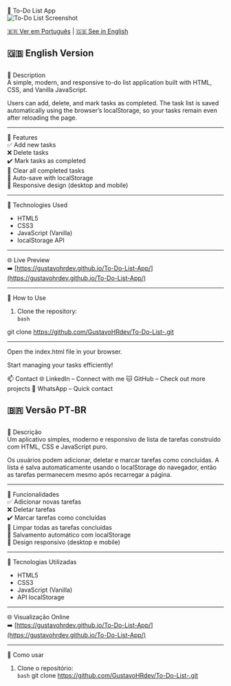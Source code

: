 📝 To-Do List App  
![To-Do List Screenshot](image/print-projeto.png)

[🇧🇷 Ver em Português](#versao-pt-br) | [🇬🇧 See in English](#english-version)

## 🇬🇧 English Version
<a name="english-version"></a>
---

📍 Description  
A simple, modern, and responsive to-do list application built with HTML, CSS, and Vanilla JavaScript.

Users can add, delete, and mark tasks as completed. The task list is saved automatically using the browser’s localStorage, so your tasks remain even after reloading the page.

---

🎯 Features  
✅ Add new tasks  
❌ Delete tasks  
✔️ Mark tasks as completed  
🧼 Clear all completed tasks  
💾 Auto-save with localStorage  
📱 Responsive design (desktop and mobile)

---

🧰 Technologies Used  
- HTML5  
- CSS3  
- JavaScript (Vanilla)  
- localStorage API

---

🌐 Live Preview  
➡️ [https://gustavohrdev.github.io/To-Do-List-App/](https://gustavohrdev.github.io/To-Do-List-App/)

---

🚀 How to Use  
1. Clone the repository:  
```bash```

git clone https://github.com/GustavoHRdev/To-Do-List-.git

---


Open the index.html file in your browser.

Start managing your tasks efficiently!

📫 Contact
🌐 LinkedIn – Connect with me
🐱 GitHub – Check out more projects
📱 WhatsApp – Quick contact


## 🇧🇷 Versão PT‑BR
<a name="versao-pt-br"></a>
---

📍 Descrição  
Um aplicativo simples, moderno e responsivo de lista de tarefas construído com HTML, CSS e JavaScript puro.

Os usuários podem adicionar, deletar e marcar tarefas como concluídas. A lista é salva automaticamente usando o localStorage do navegador, então as tarefas permanecem mesmo após recarregar a página.

---

🎯 Funcionalidades  
✅ Adicionar novas tarefas  
❌ Deletar tarefas  
✔️ Marcar tarefas como concluídas  
🧼 Limpar todas as tarefas concluídas  
💾 Salvamento automático com localStorage  
📱 Design responsivo (desktop e mobile)

---

🧰 Tecnologias Utilizadas  
- HTML5  
- CSS3  
- JavaScript (Vanilla)  
- API localStorage

---

🌐 Visualização Online  
➡️ [https://gustavohrdev.github.io/To-Do-List-App/](https://gustavohrdev.github.io/To-Do-List-App/)

---

🚀 Como usar  
1. Clone o repositório:  
```bash```
git clone https://github.com/GustavoHRdev/To-Do-List-.git

